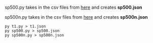 
sp500.py takes in the csv files from [here](https://www.sectorspdr.com/sectorspdr/sector/xlu/holdings) and creates **sp500.json**

sp500n.py takes in the csv files from [here](https://www.sectorspdr.com/sectorspdr/sector/xlu/holdings) and creates **sp500n.json**

```
py t1.py > t1.json
py sp500.py > sp500.json
py sp500n.py > sp500n.json
```
